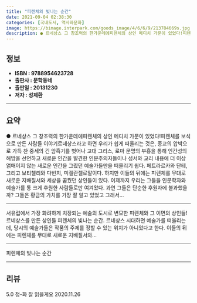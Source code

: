 ```yaml
---
title: "피렌체의 빛나는 순간"
date: 2021-09-04 02:38:30
categories: [국내도서, 역사와문화]
image: https://bimage.interpark.com/goods_image/4/6/6/9/213784669s.jpg
description: ● 르네상스 그 창조력의 한가운데에피렌체의 상인 메디치 가문이 있었다!피렌체를 보석으로 만든 사람들 이야기르네상스라고 하면 우리가 쉽게 떠올리는 것은, 종교의 압박으로 가득 찬 중세의 긴 암흑기를 벗어나 고대 그리스, 로마 문명의 부흥을 통해 인간성의 해방을 선언하고 새로운 인간을 발
---
```


## **정보**

- **ISBN : 9788954623728**
- **출판사 : 문학동네**
- **출판일 : 20131230**
- **저자 : 성제환**

------



## **요약**

●  르네상스 그 창조력의 한가운데에피렌체의 상인 메디치 가문이 있었다!피렌체를 보석으로 만든 사람들 이야기르네상스라고 하면 우리가 쉽게 떠올리는 것은, 종교의 압박으로 가득 찬 중세의 긴 암흑기를 벗어나 고대 그리스, 로마 문명의 부흥을 통해 인간성의 해방을 선언하고 새로운 인간을 발견한 인문주의자들이나 성서와 교리 내용에 더 이상 얽매이지 않는 새로운 인간을 그렸던 예술가들만을 떠올리기 쉽다. 페트라르카와 단테, 그리고 보티첼리와 다빈치, 미켈란젤로말이다. 하지만 이들의 뒤에는 피렌체를 무대로 새로운 지배질서와 세상을 꿈꿨던 상인들이 있다. 이제까지 우리는 그들을 인문학자와 예술가를 통 크게 후원한 사람들로만 여겨왔다. 과연 그들은 단순한 후원자에 불과했을까? 그들은 황금의 가치를 가장 잘 알고 있었고 그래서...

------

서유럽에서 가장 화려하게 치장되는 예술의 도시로 변모한 피렌체와 그 이면의 상인들!르네상스를 만든 상인들 피렌체의 빛나는 순간. 르네상스 시대하면 예술가를 떠올리는데, 당시의 예술가들은 작품의 주제를 정할 수 있는 위치가 아니었다고 한다. 이들의 뒤에는 피렌체를 무대로 새로운 지배질서와... 

------


피렌체의 빛나는 순간 

------


## **리뷰** 

5.0 정-화 잘 읽을게요  2020.11.26 <br/>